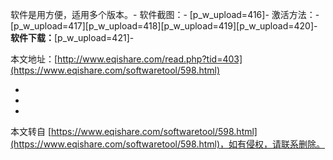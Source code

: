 软件是用方便，适用多个版本。-
软件截图：-
\[p\_w\_upload=416\]-
激活方法：-
\[p\_w\_upload=417\]\[p\_w\_upload=418\]\[p\_w\_upload=419\]\[p\_w\_upload=420\]-
**软件下载：**\[p\_w\_upload=421\]-

本文地址：[http://www.eqishare.com/read.php?tid=403](https://www.eqishare.com/softwaretool/598.html)

-
-

-

本文转自 [https://www.eqishare.com/softwaretool/598.html](https://www.eqishare.com/softwaretool/598.html)，如有侵权，请联系删除。